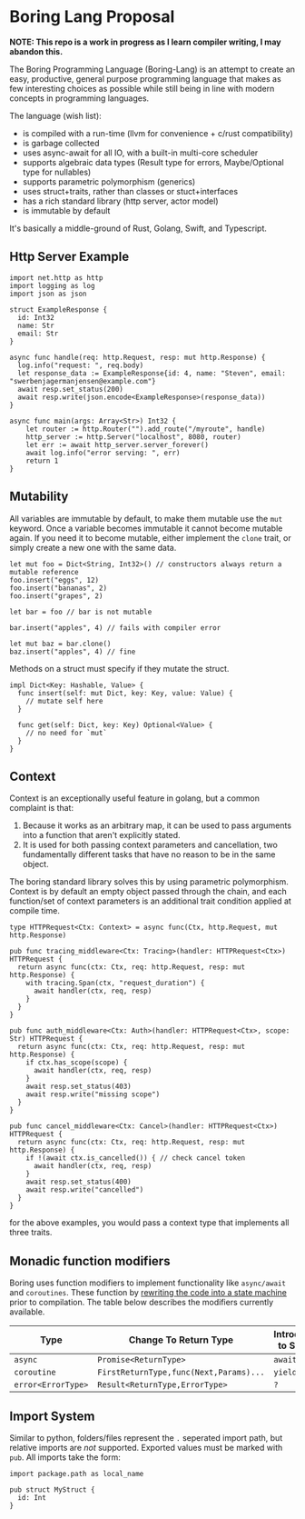 # Boring Lang Proposal

**NOTE: This repo is a work in progress as I learn compiler writing, I may abandon this.**

The Boring Programming Language (Boring-Lang) is an attempt to create an easy, productive, general purpose programming language that makes as few interesting choices as possible while still being in line with modern concepts in programming languages.

The language (wish list):
* is compiled with a run-time (llvm for convenience + c/rust compatibility)
* is garbage collected
* uses async-await for all IO, with a built-in multi-core scheduler
* supports algebraic data types (Result type for errors, Maybe/Optional type for nullables)
* supports parametric polymorphism (generics)
* uses struct+traits, rather than classes or stuct+interfaces
* has a rich standard library (http server, actor model)
* is immutable by default

It's basically a middle-ground of Rust, Golang, Swift, and Typescript.

## Http Server Example
```
import net.http as http
import logging as log
import json as json

struct ExampleResponse {
  id: Int32
  name: Str
  email: Str
}

async func handle(req: http.Request, resp: mut http.Response) {
  log.info("request: ", req.body)
  let response_data := ExampleResponse{id: 4, name: "Steven", email: "swerbenjagermanjensen@example.com"}
  await resp.set_status(200)
  await resp.write(json.encode<ExampleResponse>(response_data))
}

async func main(args: Array<Str>) Int32 {
    let router := http.Router("").add_route("/myroute", handle)
    http_server := http.Server("localhost", 8080, router)
    let err := await http_server.server_forever()
    await log.info("error serving: ", err)
    return 1
}
```

## Mutability

All variables are immutable by default, to make them mutable use the `mut` keyword. Once a variable becomes immutable it cannot become mutable again. If you need it to become mutable, either implement the `clone` trait, or simply create a new one with the same data.

```
let mut foo = Dict<String, Int32>() // constructors always return a mutable reference
foo.insert("eggs", 12)
foo.insert("bananas", 2)
foo.insert("grapes", 2)

let bar = foo // bar is not mutable

bar.insert("apples", 4) // fails with compiler error

let mut baz = bar.clone()
baz.insert("apples", 4) // fine
```

Methods on a struct must specify if they mutate the struct.

```
impl Dict<Key: Hashable, Value> {
  func insert(self: mut Dict, key: Key, value: Value) {
    // mutate self here
  }

  func get(self: Dict, key: Key) Optional<Value> {
    // no need for `mut`
  }
}
```

## Context

Context is an exceptionally useful feature in golang, but a common complaint is that:

1. Because it works as an arbitrary map, it can be used to pass arguments into a function that aren't explicitly stated.
2. It is used for both passing context parameters and cancellation, two fundamentally different tasks that have no reason to be in the same object.

The boring standard library solves this by using parametric polymorphism. Context is by default an empty object passed through the chain, and each function/set of context parameters is an additional trait condition applied at compile time.

```
type HTTPRequest<Ctx: Context> = async func(Ctx, http.Request, mut http.Response)

pub func tracing_middleware<Ctx: Tracing>(handler: HTTPRequest<Ctx>) HTTPRequest {
  return async func(ctx: Ctx, req: http.Request, resp: mut http.Response) {
    with tracing.Span(ctx, "request_duration") {
      await handler(ctx, req, resp)
    }
  }
}

pub func auth_middleware<Ctx: Auth>(handler: HTTPRequest<Ctx>, scope: Str) HTTPRequest {
  return async func(ctx: Ctx, req: http.Request, resp: mut http.Response) {
    if ctx.has_scope(scope) {
      await handler(ctx, req, resp)
    }
    await resp.set_status(403)
    await resp.write("missing scope")
  }
}

pub func cancel_middleware<Ctx: Cancel>(handler: HTTPRequest<Ctx>) HTTPRequest {
  return async func(ctx: Ctx, req: http.Request, resp: mut http.Response) {
    if !(await ctx.is_cancelled()) { // check cancel token
      await handler(ctx, req, resp)
    }
    await resp.set_status(400)
    await resp.write("cancelled")
  }
}
```

for the above examples, you would pass a context type that implements all three traits.

## Monadic function modifiers

Boring uses function modifiers to implement functionality like `async/await` and `coroutines`. These function by [rewriting the code into a state machine](https://tmandry.gitlab.io/blog/posts/optimizing-await-1/) prior to compilation. The table below describes the modifiers currently available.

|Type|Change To Return Type|Introduces to Scope|
|---|---|---|
|`async`|`Promise<ReturnType>`|`await`|
|`coroutine`|`FirstReturnType,func(Next,Params)...`|`yield`|
|`error<ErrorType>`|`Result<ReturnType,ErrorType>`|`?`|

## Import System

Similar to python, folders/files represent the `.` seperated import path, but relative imports are *not* supported. Exported values must be marked with `pub`. All imports take the form:

```
import package.path as local_name

pub struct MyStruct {
  id: Int
}
```
